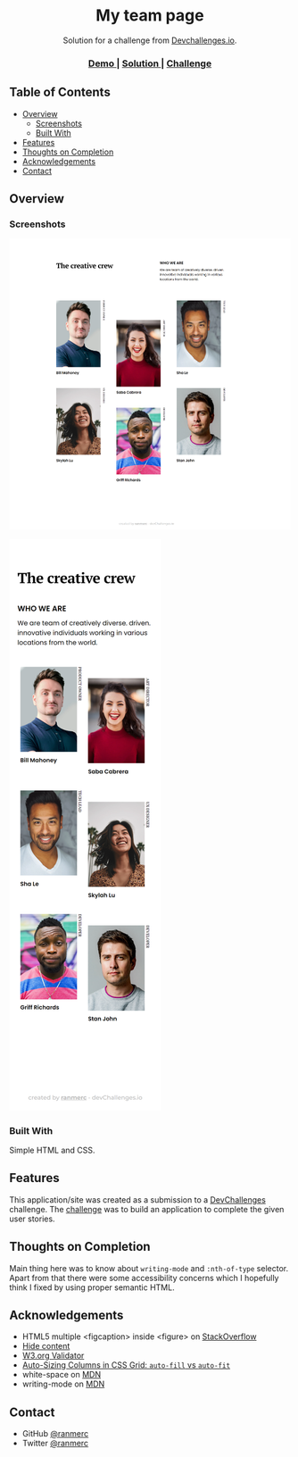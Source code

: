 <!-- Please update value in the {}  -->

<h1 align="center">My team page</h1>

<div align="center">
   Solution for a challenge from  <a href="http://devchallenges.io" target="_blank">Devchallenges.io</a>.
</div>

<div align="center">
  <h3>
    <a href="https://ranmerc.github.io/devchallenges-challenges/my-team-page/">
      Demo
    </a>
    <span> | </span>
    <a href="https://github.com/ranmerc/devchallenges-challenges/tree/main/my-team-page">
      Solution
    </a>
    <span> | </span>
    <a href="https://devchallenges.io/challenges/hhmesazsqgKXrTkYkt0U">
      Challenge
    </a>
  </h3>
</div>

<!-- TABLE OF CONTENTS -->

## Table of Contents

- [Overview](#overview)
  - [Screenshots](#screenshots)
  - [Built With](#built-with)
- [Features](#features)
- [Thoughts on Completion](#thoughts-on-completion)
- [Acknowledgements](#acknowledgements)
- [Contact](#contact)

<!-- OVERVIEW -->

## Overview

### Screenshots

![screenshot desktop](./screenshots/desktop.png)

![screenshot phone](./screenshots/phone.png)

### Built With

<!-- This section should list any major frameworks that you built your project using. Here are a few examples.-->

Simple HTML and CSS.

## Features

<!-- List the features of your application or follow the template. Don't share the figma file here :) -->

This application/site was created as a submission to a [DevChallenges](https://devchallenges.io/challenges) challenge. The [challenge](https://devchallenges.io/challenges/hhmesazsqgKXrTkYkt0U) was to build an application to complete the given user stories.

## Thoughts on Completion

Main thing here was to know about `writing-mode` and `:nth-of-type` selector. Apart from that there were some accessibility concerns which I hopefully think I fixed by using proper semantic HTML.

## Acknowledgements

<!-- This section should list any articles or add-ons/plugins that helps you to complete the project. This is optional but it will help you in the future. For exmpale -->

- HTML5 multiple \<figcaption\> inside \<figure\> on [StackOverflow](https://stackoverflow.com/a/28479033/10469084)
- [Hide content](https://www.a11yproject.com/posts/how-to-hide-content/)
- [W3.org Validator](https://validator.w3.org/nu)
- [Auto-Sizing Columns in CSS Grid: `auto-fill` vs `auto-fit`](https://css-tricks.com/auto-sizing-columns-css-grid-auto-fill-vs-auto-fit/)
- white-space on [MDN](https://developer.mozilla.org/en-US/docs/Web/CSS/white-space)
- writing-mode on [MDN](https://developer.mozilla.org/en-US/docs/Web/CSS/writing-mode)

## Contact

- GitHub [@ranmerc](https://github.com/ranmerc)
- Twitter [@ranmerc](https://twitter.com/ranmerc)
